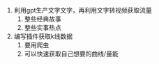 1. 利用gpt生产文字文字，再利用文字转视频获取流量
   1. 整些经典故事
   2. 整些实事热点
2. 编写插件获取k线数据
   1. 要用爬虫
   2. 可以快速获取自己想要的曲线/量能